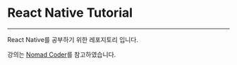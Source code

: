 # React Native Tutorial
---

React Native를 공부하기 위한 레포지토리 입니다.

강의는 [Nomad Coder][nomad]를 참고하였습니다.


[nomad]: https://academy.nomadcoders.co/courses/261376/lectures/4057055
